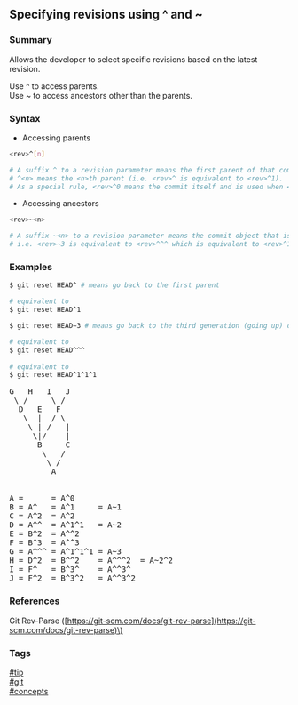 ## Specifying revisions using ^ and ~

### Summary
Allows the developer to select specific revisions based on the latest revision.  

Use ^ to access parents.  
Use ~ to access ancestors other than the parents.  

### Syntax
- Accessing parents
```bash
<rev>^[n]

# A suffix ^ to a revision parameter means the first parent of that commit object.  
# ^<n> means the <n>th parent (i.e. <rev>^ is equivalent to <rev>^1). 
# As a special rule, <rev>^0 means the commit itself and is used when <rev> is the object name of a tag object that refers to a commit object.
```

- Accessing ancestors
```bash
<rev>~<n>

# A suffix ~<n> to a revision parameter means the commit object that is the <n>th generation ancestor of the named commit object, following only the first parents.   
# i.e. <rev>~3 is equivalent to <rev>^^^ which is equivalent to <rev>^1^1^1. 
```

### Examples
```bash
$ git reset HEAD^ # means go back to the first parent

# equivalent to
$ git reset HEAD^1

$ git reset HEAD~3 # means go back to the third generation (going up) of ancestors

# equivalent to
$ git reset HEAD^^^
 
# equivalent to 
$ git reset HEAD^1^1^1
```

<pre>
G   H   I   J
 \ /     \ /
  D   E   F
   \  |  / \
    \ | /   |
     \|/    |
      B     C
       \   /
        \ /
         A


A =      = A^0
B = A^   = A^1     = A~1
C = A^2  = A^2
D = A^^  = A^1^1   = A~2
E = B^2  = A^^2
F = B^3  = A^^3
G = A^^^ = A^1^1^1 = A~3
H = D^2  = B^^2    = A^^^2  = A~2^2
I = F^   = B^3^    = A^^3^
J = F^2  = B^3^2   = A^^3^2
</pre>

### References
Git Rev-Parse \([https://git-scm.com/docs/git-rev-parse](https://git-scm.com/docs/git-rev-parse)\)  

### Tags
[#tip](../../tips.md)  
[#git](../git.md)  
[#concepts](concepts.md)